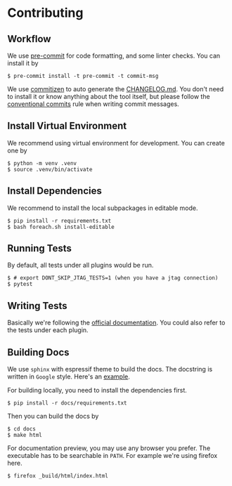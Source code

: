 # Contributing

## Workflow

We use [pre-commit](https://pre-commit.com) for code formatting, and some linter checks. You can install it by

```shell
$ pre-commit install -t pre-commit -t commit-msg
```

We use [commitizen](https://github.com/commitizen-tools/commitizen) to auto generate the [CHANGELOG.md](./CHANGELOG.md).
You don't need to install it or know anything about the tool itself, but please follow
the [conventional commits](https://www.conventionalcommits.org/en/v1.0.0/) rule when writing commit messages.

## Install Virtual Environment

We recommend using virtual environment for development. You can create one by

```shell
$ python -m venv .venv
$ source .venv/bin/activate
```

## Install Dependencies

We recommend to install the local subpackages in editable mode.

```shell
$ pip install -r requirements.txt
$ bash foreach.sh install-editable
```

## Running Tests

By default, all tests under all plugins would be run.

```shell
$ # export DONT_SKIP_JTAG_TESTS=1 (when you have a jtag connection)
$ pytest
```

## Writing Tests

Basically we're following
the [official documentation](https://docs.pytest.org/en/stable/writing_plugins.html#testing-plugins). You could also
refer to the tests under each plugin.

## Building Docs

We use `sphinx` with espressif theme to build the docs. The docstring is written in `Google` style. Here's an [example](https://www.sphinx-doc.org/en/master/usage/extensions/example_google.html).

For building locally, you need to install the dependencies first.

```shell
$ pip install -r docs/requirements.txt
```

Then you can build the docs by

```shell
$ cd docs
$ make html
```

For documentation preview, you may use any browser you prefer. The executable has to be searchable in `PATH`. For example we're using firefox here.

```shell
$ firefox _build/html/index.html
```
